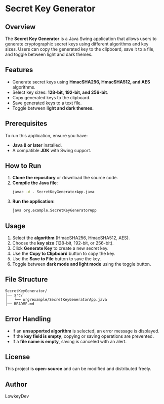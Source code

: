 # Secret Key Generator

## Overview
The **Secret Key Generator** is a Java Swing application that allows users to generate cryptographic secret keys using different algorithms and key sizes. Users can copy the generated key to the clipboard, save it to a file, and toggle between light and dark themes.

## Features
- Generate secret keys using **HmacSHA256, HmacSHA512, and AES** algorithms.
- Select key sizes: **128-bit, 192-bit, and 256-bit**.
- Copy generated keys to the clipboard.
- Save generated keys to a text file.
- Toggle between **light and dark themes**.

## Prerequisites
To run this application, ensure you have:
- **Java 8 or later** installed.
- A compatible **JDK** with Swing support.

## How to Run
1. **Clone the repository** or download the source code.
2. **Compile the Java file**:
   ```sh
   javac -d . SecretKeyGeneratorApp.java
   ```
3. **Run the application**:
   ```sh
   java org.example.SecretKeyGeneratorApp
   ```

## Usage
1. Select the **algorithm** (HmacSHA256, HmacSHA512, AES).
2. Choose the **key size** (128-bit, 192-bit, or 256-bit).
3. Click **Generate Key** to create a new secret key.
4. Use the **Copy to Clipboard** button to copy the key.
5. Use the **Save to File** button to save the key.
6. Toggle between **dark mode and light mode** using the toggle button.

## File Structure
```
SecretKeyGenerator/
│── src/
│   └── org/example/SecretKeyGeneratorApp.java
│── README.md
```

## Error Handling
- If an **unsupported algorithm** is selected, an error message is displayed.
- If the **key field is empty**, copying or saving operations are prevented.
- If a **file name is empty**, saving is canceled with an alert.

## License
This project is **open-source** and can be modified and distributed freely.

## Author
LowkeyDev

